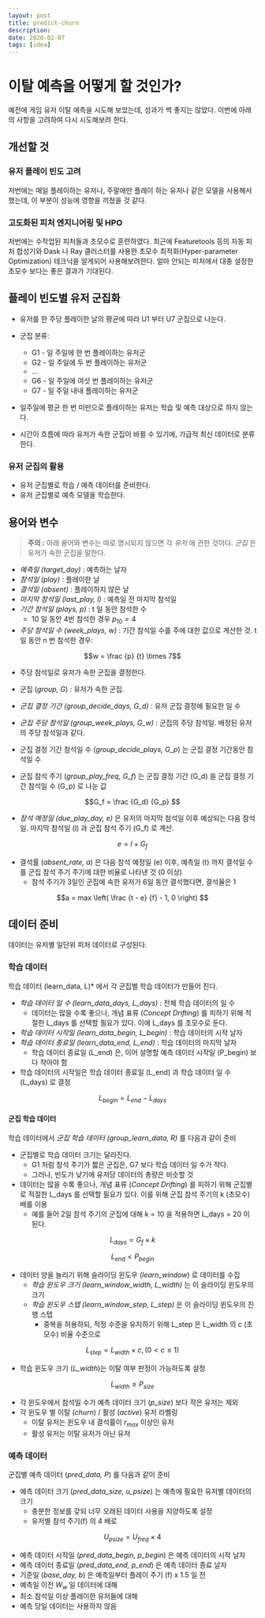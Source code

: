 ```yaml
---
layout: post
title: predict-churn
description:
date: 2020-02-07
tags: [idea]
---
```


# 이탈 예측을 어떻게 할 것인가?

예전에 게임 유저 이탈 예측을 시도해 보았는데, 성과가 썩 좋지는 않았다. 이번에 아래의 사항을 고려하여 다시 시도해보려 한다.

## 개선할 것

### 유저 플레이 빈도 고려

저번에는 매일 플레이하는 유저나, 주말에만 플레이 하는 유저나 같은 모델을 사용해서 했는데, 이 부분이 성능에 영향을 끼쳤을 것 같다.

### 고도화된 피처 엔지니어링 및 HPO

저번에는 수작업된 피처들과 초모수로 훈련하였다. 최근에 Featuretools 등의 자동 피처 합성기와 Dask 나 Ray 클러스터를 사용한 초모수 최적화(Hyper-parameter Optimization) 테크닉을 알게되어 사용해보려한다. 얼마 안되는 피처에서 대충 설정한 초모수 보다는 좋은 결과가 기대된다.


## 플레이 빈도별 유저 군집화

* 유저를 한 주당 플레이한 날의 평균에 따라 U1 부터 U7 군집으로 나눈다.
* 군집 분류:
  * G1 - 일 주일에 한 번 플레이하는 유저군
  * G2 - 일 주일에 두 번 플레이하는 유저군
  * ...
  * G6 - 일 주일에 여섯 번 플레이하는 유저군
  * G7 - 일 주일 내내 플레이하는 유저군

* 일주일에 평균 한 번 미만으로 플레이하는 유저는 학습 및 예측 대상으로 하지 않는다.
* 시간이 흐름에 따라 유저가 속한 군집이 바뀔 수 있기에, 가급적 최신 데이터로 분류한다.

### 유저 군집의 활용

* 유저 군집별로 학습 / 예측 데이터를 준비한다.
* 유저 군집별로 예측 모델을 학습한다.

## 용어와 변수

> **주의 :** 아래 용어와 변수는 따로 명시되지 않으면 각 *유저* 에 관한 것이다. *군집* 은 유저가 속한 군집을 말한다.

* *예측일 (target_day)* : 예측하는 날자
* *참석일 (play)* : 플레이한 날
* *결석일 (absent)* : 플레이하지 않은 날
* *마지막 참석일 (last_play, l)* : 예측일 전 마지막 참석일
* *기간 참석일 (plays, p)* : t 일 동안 참석한 수
  * 10 일 동안 4번 참석한 경우 $p_{10} = 4$
* *주당 참석일 수 (week_plays, w)* : 기간 참석일 수를 주에 대한 값으로 계산한 것. t 일 동안 n 번 참석한 경우:

$$w = \frac {p} {t} \times 7$$

* 주당 참석일로 유저가 속한 군집을 결정한다.

* 군집 (*group, G*) : 유저가 속한 군집.
* *군집 결정 기간 (group_decide_days, G_d)* : 유저 군집 결정에 필요한 일 수
* *군집 주당 참석일 (group_week_plays, G_w)* : 군집의 주당 참석일. 배정된 유저의 주당 참석일과 같다.
* 군집 결정 기간 참석일 수 (*group_decide_plays, G_p*) 는 군집 결정 기간동안 참석일 수
* 군집 참석 주기 (*group_play_freq, G_f*) 는 군집 결정 기간 (G_d) 을 군집 결정 기간 참석일 수 (G_p) 로 나눈 값

$$G_f = \frac {G_d} {G_p} $$

* *참석 예정일 (due_play_day, e)* 은 유저의 마지막 첨석일 이후 예상되는 다음 참석일. 마지막 참석일 (l) 과 군집 참석 주기 (G_f) 로 계산.

$$e = l + G_f$$

* 결석률 (*absent_rate, a*) 은 다음 참석 예정일 (e) 이후, 예측일 (t) 까지 결석일 수를 군집 참석 주기 주기에 대한 비율로 나타낸 것 (0 이상)
  * 참석 주기가 3일인 군집에 속한 유저가 6일 동안 결석했다면, 결석율은 1

$$a = max \left( \frac {t - e} {f} - 1, 0 \right) $$


## 데이터 준비

데이터는 유저별 일단위 피처 데이터로 구성된다.

### 학습 데이터

학습 데이터 (learn_data, L)* 에서 각 군집별 학습 데이터가 만들어 진다.

* *학습 데이터 일 수 (learn_data_days, L_days)* : 전체 학습 데이터의 일 수
  * 데이터는 많을 수록 좋으나, 개념 표류 (*Concept Drifting*) 를 피하기 위해 적절한 L_days 를 선택할 필요가 있다. 이에 L_days 를 초모수로 둔다.
* *학습 데이터 시작일 (learn_data_begin, L_begin)* : 학습 데이터의 시작 날자
* *학습 데이터 종료일 (learn_data_end, L_end)* : 학습 데이터의 마지막 날자
  * 학습 데이터 종료일 (L_end) 은, 이어 설명할 예측 데이터 시작일 (P_begin) 보다 작아야 함
* 학습 데이터의 시작일은 학습 데이터 종료일 (L_end) 과 학습 데이터 일 수 (L_days) 로 결정

$$L_{begin} = L_{end} - L_{days}$$


#### 군집 학습 데이터

학습 데이터에서 *군집 학습 데이터 (group_learn_data, R)* 를 다음과 같이 준비

* 군집별로 학습 데이터 크기는 달라진다.
  * G1 처럼 참석 주기가 짧은 군집은, G7 보다 학습 데이터 일 수가 작다.
  * 그러나, 빈도가 낮기에 유저당 데이터의 총량은 비슷할 것
* 데이터는 많을 수록 좋으나, 개념 표류 (*Concept Drifting*) 를 피하기 위해 군집별로 적절한 L_days 를 선택할 필요가 있다. 이를 위해 군집 참석 주기의 k (초모수) 배를 이용
  * 예를 들어 2일 참석 주기의 군집에 대해 k = 10 을 적용하면 L_days = 20 이 된다.

$$L_{days} = G_f \times k $$


$$ L_{end} < P_{begin} $$

* 데이터 양을 늘리기 위해 슬라이딩 윈도우 (*learn_window*) 로 데이터를 수집
  * *학습 윈도우 크기 (learn_window_width, L_width)* 는 이 슬라이딩 윈도우의 크기
  * *학습 윈도우 스텝 (learn_window_step, L_step)* 은 이 슬라이딩 윈도우의 진행 스텝
    * 중복을 허용하되, 적정 수준을 유지하기 위해 L_step 은 L_width 의 c (초모수) 비율 수준으로

$$L_{step} = L_{width} \times c, (0 \lt c \leq 1) $$

  * 학습 윈도우 크기 (*L_width*)는 이탈 여부 판정이 가능하도록 설정

$$ L_{width} \geq P_{size} $$

* 각 윈도우에서 참석일 수가 예측 데이터 크기 (*p_size*) 보다 작은 유저는 제외
* 각 윈도우 별 이탈 (*churn*) / 활성 (*active*) 유저 라벨링
  * 이탈 유저는 윈도우 내 결석률이 $r_{max}$ 이상인 유저
  * 활성 유저는 이탈 유저가 아닌 유저

### 예측 데이터

군집별 예측 데이터 (*pred_data, P*) 를 다음과 같이 준비

* 예측 데이터 크기 (*pred_data_size, u_psize*) 는 예측에 필요한 유저별 데이터의 크기
  * 충분한 정보를 갖되 너무 오래된 데이터 사용을 지양하도록 설정
  * 유저별 참석 주기(f) 의 4 배로

$$U_{psize} = U_{freq} \times 4$$

* 예측 데이터 시작일 (*pred_data_begin, p_begin*) 은 예측 데이터의 시작 날자
* 예측 데이터 종료일 (*pred_data_end, p_end*) 은 예측 데이터 종료 날자
* 기준일 (*base_day, b*) 은 예측일부터 플레이 주기 (f) x 1.5 일 전
* 예측일 이전 $W_w$ 일 데이터에 대해
* 최소 참석일 이상 플레이한 유저들에 대해
* 예측 당일 데이터는 사용하지 않음



